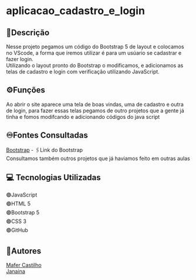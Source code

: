 # aplicacao_cadastro_e_login

## 📝Descrição 
Nesse projeto pegamos um código do Bootstrap 5 de layout e colocamos no VScode, a forma que iremos utilizar é para um usúario se cadastrar e fazer login.   
Utilizando o layout pronto do Bootstrap o modificamos, e adicionamos as telas de cadastro e login com verificação utilizando JavaScript.  

## ⚙️Funções
Ao abrir o site aparece uma tela de boas vindas, uma de cadastro e outra de login, para fazer essas telas pegamos de outro projetos que a gente já tinha e fomos modifcando e adicionando códigos do java script  

## ♾️Fontes Consultadas
[Bootstrap](https://getbootstrap.com/docs/5.0/getting-started/introduction/) - 🖇️Link do Bootstrap  
Consultamos também outros projetos que já haviamos feito em outras aulas  

## 💻 Tecnologias Utilizadas
🟣JavaScript  
🟣HTML 5  
🟣Bootstrap 5  
🟣CSS 3  
🟣GitHub  

## 🔻Autores
[Mafer Castilho](https://github.com/MaferCastilho)   
[Janaina](https://github.com/janapaulinoo)  